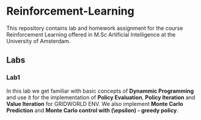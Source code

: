 # Reinforcement-Learning

This repository contains lab and homework assignment for the course Reinforcement Learning offered in M.Sc Artificial Intelligence at the University of Amsterdam.

## Labs

### Lab1
In this lab we get familiar with basic concepts of **Dynammic Programming** and use it for the implementation of **Policy Evaluation**, **Policy Iteration**  and **Value Iteration** for GRIDWORLD ENV. We also implement **Monte Carlo Prediction** and **Monte Carlo control with \(\epsilon\) - greedy policy**.  
